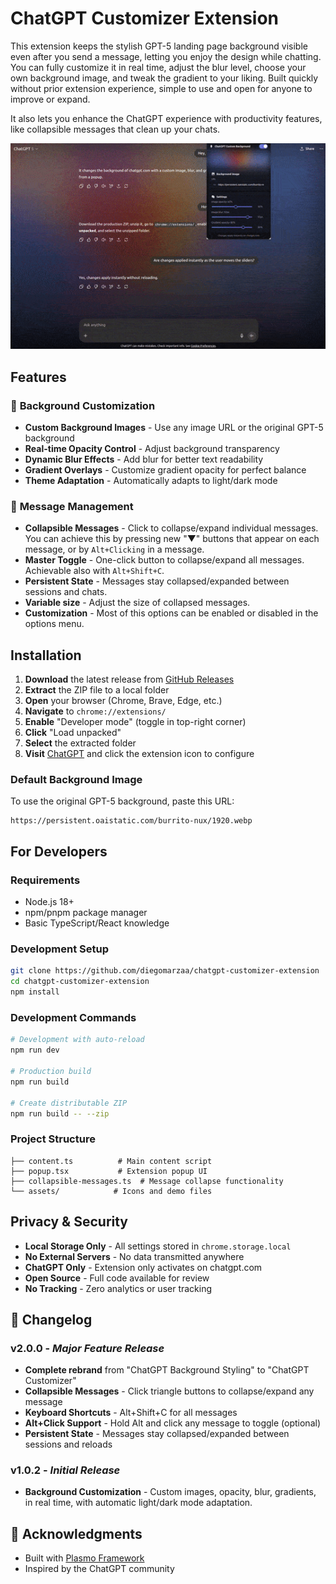 # ChatGPT Customizer Extension

This extension keeps the stylish GPT-5 landing page background visible even after you send a message, letting you enjoy the design while chatting. You can fully customize it in real time, adjust the blur level, choose your own background image, and tweak the gradient to your liking. Built quickly without prior extension experience, simple to use and open for anyone to improve or expand.

It also lets you enhance the ChatGPT experience with productivity features, like collapsible messages that clean up your chats.

![alt text](assets/demo.gif)

## Features

### 🎨 **Background Customization**
- **Custom Background Images** - Use any image URL or the original GPT-5 background
- **Real-time Opacity Control** - Adjust background transparency
- **Dynamic Blur Effects** - Add blur for better text readability
- **Gradient Overlays** - Customize gradient opacity for perfect balance
- **Theme Adaptation** - Automatically adapts to light/dark mode

### 📝 **Message Management**
- **Collapsible Messages** - Click to collapse/expand individual messages. You can achieve this by pressing new "▼" buttons that appear on each message, or by `Alt+Clicking` in a message.
- **Master Toggle** - One-click button to collapse/expand all messages. Achievable also with `Alt+Shift+C`.
- **Persistent State** - Messages stay collapsed/expanded between sessions and chats.
- **Variable size** - Adjust the size of collapsed messages.
- **Customization** - Most of this options can be enabled or disabled in the options menu.

## Installation

1. **Download** the latest release from [GitHub Releases](https://github.com/diegomarzaa/chatgpt-customizer-extension/releases/latest)
2. **Extract** the ZIP file to a local folder
3. **Open** your browser (Chrome, Brave, Edge, etc.)
4. **Navigate** to `chrome://extensions/`
5. **Enable** "Developer mode" (toggle in top-right corner)
6. **Click** "Load unpacked"
7. **Select** the extracted folder
8. **Visit** [ChatGPT](https://chatgpt.com) and click the extension icon to configure

### **Default Background Image**

To use the original GPT-5 background, paste this URL:
```
https://persistent.oaistatic.com/burrito-nux/1920.webp
```

## **For Developers**

### **Requirements**
- Node.js 18+
- npm/pnpm package manager
- Basic TypeScript/React knowledge

### **Development Setup**
```bash
git clone https://github.com/diegomarzaa/chatgpt-customizer-extension
cd chatgpt-customizer-extension
npm install
```

### **Development Commands**
```bash
# Development with auto-reload
npm run dev

# Production build
npm run build

# Create distributable ZIP
npm run build -- --zip
```

### **Project Structure**
```
├── content.ts          # Main content script
├── popup.tsx           # Extension popup UI
├── collapsible-messages.ts  # Message collapse functionality
└── assets/            # Icons and demo files
```

## **Privacy & Security**

- **Local Storage Only** - All settings stored in `chrome.storage.local`
- **No External Servers** - No data transmitted anywhere
- **ChatGPT Only** - Extension only activates on chatgpt.com
- **Open Source** - Full code available for review
- **No Tracking** - Zero analytics or user tracking

## 📝 **Changelog**

### **v2.0.0** - *Major Feature Release*
- **Complete rebrand** from "ChatGPT Background Styling" to "ChatGPT Customizer"
- **Collapsible Messages** - Click triangle buttons to collapse/expand any message
- **Keyboard Shortcuts** - Alt+Shift+C for all messages
- **Alt+Click Support** - Hold Alt and click any message to toggle (optional)
- **Persistent State** - Messages stay collapsed/expanded between sessions and reloads

### **v1.0.2** - *Initial Release*
- **Background Customization** - Custom images, opacity, blur, gradients, in real time, with automatic light/dark mode adaptation.

## 🙏 **Acknowledgments**

- Built with [Plasmo Framework](https://plasmo.com)
- Inspired by the ChatGPT community